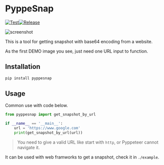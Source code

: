 # PyppeSnap

[![Test](https://github.com/NatLee/PyppeSnap/actions/workflows/test.yml/badge.svg)](https://github.com/NatLee/PyppeSnap/actions/workflows/test.yml)[![Release](https://github.com/NatLee/PyppeSnap/actions/workflows/release.yml/badge.svg)](https://github.com/NatLee/PyppeSnap/actions/workflows/release.yml)

![screenshot](https://i.imgur.com/hgXl2l6.png)

This is a tool for getting snapshot with base64 encoding from a website.

As the first DEMO image you see, just need one URL input to function.

## Installation

```bash
pip install pyppesnap
```

## Usage

Common use with code below.

```python
from pyppesnap import get_snapshot_by_url

if __name__ == '__main__':
    url = 'https://www.google.com'
    print(get_snapshot_by_url(url))

```

> You need to give a valid URL like start with `http`, or Pyppeteer cannot navigate it.

It can be used with web framworks to get a snapshot, check it in `./example`.
